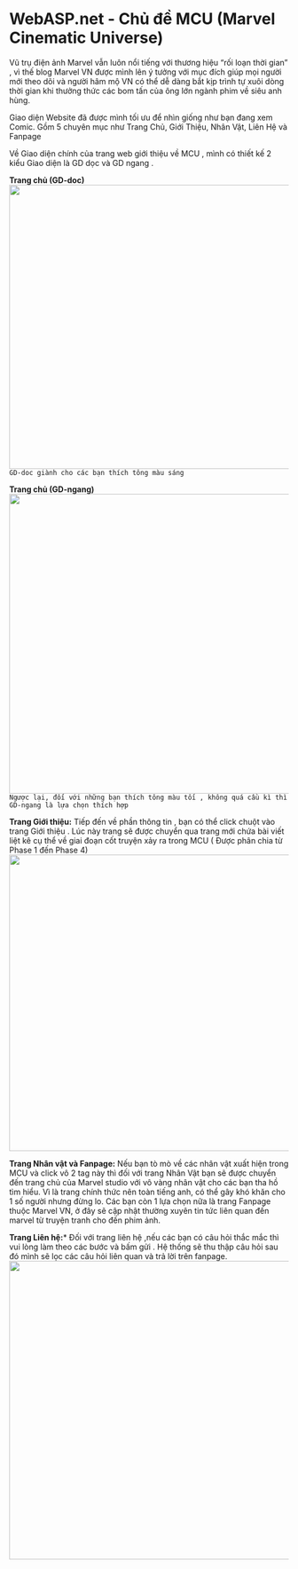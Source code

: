 # WebASP.net - Chủ đề MCU (Marvel Cinematic Universe)

Vũ trụ điện ảnh Marvel vẫn luôn nổi tiếng với thương hiệu “rối loạn thời gian” , vì thế blog Marvel VN được mình lên ý tưởng với mục đích giúp mọi người mới theo dõi và người hâm mộ VN có thể dễ dàng bắt kịp trình tự xuôi dòng thời gian khi thưởng thức các bom tấn của ông lớn ngành phim về siêu anh hùng.

Giao diện Website đã được mình tối ưu để nhìn giống như bạn đang xem Comic. Gồm 5 chuyên mục như Trang Chủ, Giới Thiệu, Nhân Vật, Liên Hệ và Fanpage

Về Giao diện chính của trang web giới thiệu về MCU , mình có thiết kế 2 kiểu Giao diện là GD dọc và GD ngang . 

**Trang chủ (GD-doc)**
<img src="https://scontent.fdad2-1.fna.fbcdn.net/v/t1.15752-9/62552671_345470959497248_7967449927930347520_n.png?_nc_cat=108&amp;_nc_oc=AQmWMIuqANBGqscgKAxO8dfWzDd9jhSkoDiqCnqGtGcqJtdKoB2My1XqqWZnIIh23Oe2Q1bf_XhfBk2sZVPCc4Zp&amp;_nc_ht=scontent.fdad2-1.fna&amp;oh=ca4d09c93df3e168495fd3bb7c71400b&amp;oe=5D867C09" alt="" class="img" style="width: 1037px; height: 512px;"/>
`GD-doc giành cho các bạn thích tông màu sáng`

**Trang chủ (GD-ngang)**
<img src="https://scontent.fdad2-1.fna.fbcdn.net/v/t1.15752-9/64723073_354431571935079_1426304402154586112_n.png?_nc_cat=110&amp;_nc_oc=AQlcoexbNlNAoNtEXv37O9yBNDk6W8geUwEl3XaGtxy74jtjTdt4yr5Jgv2QOVRf7eFud_8VxuYML_2b_E_MkzIx&amp;_nc_ht=scontent.fdad2-1.fna&amp;oh=283efa6748875559dd1fa05c84dbde81&amp;oe=5D8F6435" alt="" class="img" style="width: 1037px; height: 540px;">
`Ngược lại, đối với những bạn thích tông màu tối , không quá cầu kì thì GD-ngang là lựa chọn thích hợp`

**Trang Giới thiệu:**
Tiếp đến về phần thông tin , bạn có thể click chuột vào trang Giới thiệu . Lúc này trang sẽ được chuyển qua trang mới chứa bài viết liệt kê cụ thể về giai đoạn cốt truyện xảy ra trong MCU ( Được phân chia từ Phase 1 đến Phase 4)
<img src="https://scontent.fdad1-1.fna.fbcdn.net/v/t1.15752-9/62517039_310022186548470_8587734808535236608_n.png?_nc_cat=105&amp;_nc_oc=AQm3b8l8r9yquBc-qSrqZj0TmBiKi7M0-XYyIdyKKM-RK2tnG254pHojefaFL04IFaJwo0I8y8CJ0sGfIlgIIaR2&amp;_nc_ht=scontent.fdad1-1.fna&amp;oh=a6957a8ec184a1f5bb901181df96c396&amp;oe=5D7F5104" alt="" class="img" style="width: 1037px; height: 534px;">

**Trang Nhân vật và Fanpage:**
Nếu bạn tò mò về các nhân vật xuất hiện trong MCU và click vô 2 tag này thì đối với trang Nhân Vật bạn sẽ được chuyển đến trang chủ của Marvel studio với vô vàng nhân vật cho các bạn tha hồ tìm hiểu. Vì là trang chính thức nên toàn tiếng anh, có thể gây khó khăn cho 1 số người nhưng đừng lo. Các bạn còn 1 lựa chọn nữa là trang Fanpage thuộc Marvel VN, ở đây sẽ cập nhật thường xuyên tin tức liên quan đến marvel từ truyện tranh cho đến phim ảnh.

**Trang Liên hệ:***
Đối với trang liên hệ ,nếu các bạn có câu hỏi thắc mắc thì vui lòng làm theo các bước và bấm gửi . Hệ thống sẽ thu thập câu hỏi sau đó mình sẽ lọc các câu hỏi liên quan và trả lời trên fanpage.
<img src="https://scontent.fdad2-1.fna.fbcdn.net/v/t1.15752-9/64293832_1280447995458433_5333245613691633664_n.png?_nc_cat=107&amp;_nc_oc=AQlUPxc1riZHBFvBpXoIwmUXDxWot_oyUI9_IHMfPyRxpgOEyp9Ont_EFLxY2Et30Roov4Nu1_wFYfGaEGQHLMt1&amp;_nc_ht=scontent.fdad2-1.fna&amp;oh=6cd21fc215e3debd67be503abce71332&amp;oe=5D82BA5B" alt="" class="img" style="width: 1037px; height: 538px;">
